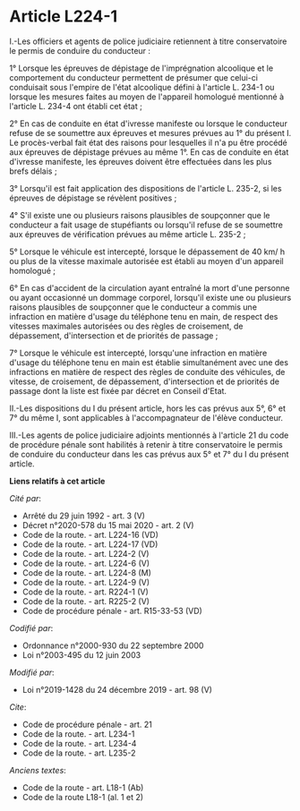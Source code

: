 # Article L224-1

I.-Les officiers et agents de police judiciaire retiennent à titre conservatoire le permis de conduire du conducteur :

1° Lorsque les épreuves de dépistage de l'imprégnation alcoolique et le comportement du conducteur permettent de présumer que
celui-ci conduisait sous l'empire de l'état alcoolique défini à l'article L. 234-1 ou lorsque les mesures faites au moyen de
l'appareil homologué mentionné à l'article L. 234-4 ont établi cet état ;

2° En cas de conduite en état d'ivresse manifeste ou lorsque le conducteur refuse de se soumettre aux épreuves et mesures
prévues au 1° du présent I. Le procès-verbal fait état des raisons pour lesquelles il n'a pu être procédé aux épreuves de
dépistage prévues au même 1°. En cas de conduite en état d'ivresse manifeste, les épreuves doivent être effectuées dans les
plus brefs délais ;

3° Lorsqu'il est fait application des dispositions de l'article L. 235-2, si les épreuves de dépistage se révèlent
positives ;

4° S'il existe une ou plusieurs raisons plausibles de soupçonner que le conducteur a fait usage de stupéfiants ou lorsqu'il
refuse de se soumettre aux épreuves de vérification prévues au même article L. 235-2 ;

5° Lorsque le véhicule est intercepté, lorsque le dépassement de 40 km/ h ou plus de la vitesse maximale autorisée est établi
au moyen d'un appareil homologué ;

6° En cas d'accident de la circulation ayant entraîné la mort d'une personne ou ayant occasionné un dommage corporel,
lorsqu'il existe une ou plusieurs raisons plausibles de soupçonner que le conducteur a commis une infraction en matière
d'usage du téléphone tenu en main, de respect des vitesses maximales autorisées ou des règles de croisement, de dépassement,
d'intersection et de priorités de passage ;

7° Lorsque le véhicule est intercepté, lorsqu'une infraction en matière d'usage du téléphone tenu en main est établie
simultanément avec une des infractions en matière de respect des règles de conduite des véhicules, de vitesse, de croisement,
de dépassement, d'intersection et de priorités de passage dont la liste est fixée par décret en Conseil d'Etat.

II.-Les dispositions du I du présent article, hors les cas prévus aux 5°, 6° et 7° du même I, sont applicables à
l'accompagnateur de l'élève conducteur.

III.-Les agents de police judiciaire adjoints mentionnés à l'article 21 du code de procédure pénale sont habilités à retenir
à titre conservatoire le permis de conduire du conducteur dans les cas prévus aux 5° et 7° du I du présent article.

**Liens relatifs à cet article**

_Cité par_:

  - Arrêté du 29 juin 1992 - art. 3 (V)
  - Décret n°2020-578 du 15 mai 2020 - art. 2 (V)
  - Code de la route. - art. L224-16 (VD)
  - Code de la route. - art. L224-17 (VD)
  - Code de la route. - art. L224-2 (V)
  - Code de la route. - art. L224-6 (V)
  - Code de la route. - art. L224-8 (M)
  - Code de la route. - art. L224-9 (V)
  - Code de la route. - art. R224-1 (V)
  - Code de la route. - art. R225-2 (V)
  - Code de procédure pénale - art. R15-33-53 (VD)

_Codifié par_:

  - Ordonnance n°2000-930 du 22 septembre 2000
  - Loi n°2003-495 du 12 juin 2003

_Modifié par_:

  - Loi n°2019-1428 du 24 décembre 2019 - art. 98 (V)

_Cite_:

  - Code de procédure pénale - art. 21
  - Code de la route. - art. L234-1
  - Code de la route. - art. L234-4
  - Code de la route. - art. L235-2

_Anciens textes_:

  - Code de la route - art. L18-1 (Ab)
  - Code de la route L18-1 (al. 1 et 2)
